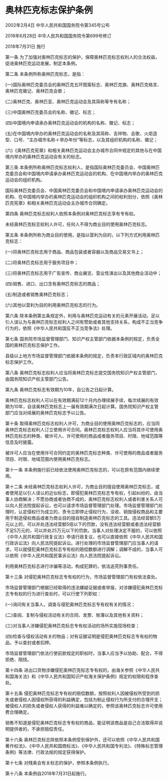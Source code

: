 # 奥林匹克标志保护条例

2002年2月4日 中华人民共和国国务院令第345号公布

2018年6月28日 中华人民共和国国务院令第699号修订　

2018年7月31日 施行



第一条 为了加强对奥林匹克标志的保护，保障奥林匹克标志权利人的合法权益，促进奥林匹克运动发展，制定本条例。

第二条 本条例所称奥林匹克标志，是指：

(一)国际奥林匹克委员会的奥林匹克五环图案标志、奥林匹克旗、奥林匹克格言、奥林匹克徽记、奥林匹克会歌；

(二)奥林匹克、奥林匹亚、奥林匹克运动会及其简称等专有名称；

(三)中国奥林匹克委员会的名称、徽记、标志；

(四)中国境内申请承办奥林匹克运动会的机构的名称、徽记、标志；

(五)在中国境内举办的奥林匹克运动会的名称及其简称、吉祥物、会歌、火炬造型、口号、“主办城市名称＋举办年份”等标志，以及其组织机构的名称、徽记；

(六)《奥林匹克宪章》和相关奥林匹克运动会主办城市合同中规定的其他与在中国境内举办的奥林匹克运动会有关的标志。

第三条 本条例所称奥林匹克标志权利人，是指国际奥林匹克委员会、中国奥林匹克委员会和中国境内申请承办奥林匹克运动会的机构、在中国境内举办的奥林匹克运动会的组织机构。

国际奥林匹克委员会、中国奥林匹克委员会和中国境内申请承办奥林匹克运动会的机构、在中国境内举办的奥林匹克运动会的组织机构之间的权利划分，依照《奥林匹克宪章》和相关奥林匹克运动会主办城市合同确定。

第四条 奥林匹克标志权利人依照本条例对奥林匹克标志享有专有权。

未经奥林匹克标志权利人许可，任何人不得为商业目的使用奥林匹克标志。

第五条 本条例所称为商业目的使用，是指以营利为目的，以下列方式利用奥林匹克标志：

(一)将奥林匹克标志用于商品、商品包装或者容器以及商品交易文书上；

(二)将奥林匹克标志用于服务项目中；

(三)将奥林匹克标志用于广告宣传、商业展览、营业性演出以及其他商业活动中；

(四)销售、进口、出口含有奥林匹克标志的商品；

(五)制造或者销售奥林匹克标志；

(六)其他以营利为目的利用奥林匹克标志的行为。

第六条 除本条例第五条规定外，利用与奥林匹克运动有关的元素开展活动，足以引人误认为与奥林匹克标志权利人之间有赞助或者其他支持关系，构成不正当竞争行为的，依照《中华人民共和国反不正当竞争法》处理。

第七条 国务院市场监督管理部门、知识产权主管部门依据本条例的规定，负责全国的奥林匹克标志保护工作。

县级以上地方市场监督管理部门依据本条例的规定，负责本行政区域内的奥林匹克标志保护工作。

第八条 奥林匹克标志权利人应当将奥林匹克标志提交国务院知识产权主管部门，由国务院知识产权主管部门公告。

第九条 奥林匹克标志有效期为10年，自公告之日起计算。

奥林匹克标志权利人可以在有效期满前12个月内办理续展手续，每次续展的有效期为10年，自该奥林匹克标志上一届有效期满次日起计算。国务院知识产权主管部门应当对续展的奥林匹克标志予以公告。

第十条 取得奥林匹克标志权利人许可，为商业目的使用奥林匹克标志的，应当同奥林匹克标志权利人订立使用许可合同。奥林匹克标志权利人应当将其许可使用奥林匹克标志的种类、被许可人、许可使用的商品或者服务项目、时限、地域范围等信息及时披露。

被许可人应当在使用许可合同约定的奥林匹克标志种类、许可使用的商品或者服务项目、时限、地域范围内使用奥林匹克标志。

第十一条 本条例施行前已经依法使用奥林匹克标志的，可以在原有范围内继续使用。

第十二条 未经奥林匹克标志权利人许可，为商业目的擅自使用奥林匹克标志，或者使用足以引人误认的近似标志，即侵犯奥林匹克标志专有权，引起纠纷的，由当事人协商解决；不愿协商或者协商不成的，奥林匹克标志权利人或者利害关系人可以向人民法院提起诉讼，也可以请求市场监督管理部门处理。市场监督管理部门处理时，认定侵权行为成立的，责令立即停止侵权行为，没收、销毁侵权商品和主要用于制造侵权商品或者为商业目的擅自制造奥林匹克标志的工具。违法经营额5万元以上的，可以并处违法经营额5倍以下的罚款，没有违法经营额或者违法经营额不足5万元的，可以并处25万元以下的罚款。当事人对处理决定不服的，可以依照《中华人民共和国行政复议法》申请行政复议，也可以直接依照《中华人民共和国行政诉讼法》向人民法院提起诉讼。进行处理的市场监督管理部门应当事人的请求，可以就侵犯奥林匹克标志专有权的赔偿数额进行调解；调解不成的，当事人可以依照《中华人民共和国民事诉讼法》向人民法院提起诉讼。

利用奥林匹克标志进行诈骗等活动，构成犯罪的，依法追究刑事责任。

第十三条 对侵犯奥林匹克标志专有权的行为，市场监督管理部门有权依法查处。

市场监督管理部门根据已经取得的违法嫌疑证据或者举报，对涉嫌侵犯奥林匹克标志专有权的行为进行查处时，可以行使下列职权：

(一)询问有关当事人，调查与侵犯奥林匹克标志专有权有关的情况；

(二)查阅、复制与侵权活动有关的合同、发票、账簿以及其他有关资料；

(三)对当事人涉嫌侵犯奥林匹克标志专有权活动的场所实施现场检查；

(四)检查与侵权活动有关的物品；对有证据证明是侵犯奥林匹克标志专有权的物品，予以查封或者扣押。

市场监督管理部门依法行使前款规定的职权时，当事人应当予以协助、配合，不得拒绝、阻挠。

第十四条 进出口货物涉嫌侵犯奥林匹克标志专有权的，由海关参照《中华人民共和国海关法》和《中华人民共和国知识产权海关保护条例》规定的权限和程序查处。

第十五条 侵犯奥林匹克标志专有权的赔偿数额，按照权利人因被侵权所受到的损失或者侵权人因侵权所获得的利益确定，包括为制止侵权行为所支付的合理开支；被侵权人的损失或者侵权人获得的利益难以确定的，参照该奥林匹克标志许可使用费合理确定。

销售不知道是侵犯奥林匹克标志专有权的商品，能证明该商品是自己合法取得并说明提供者的，不承担赔偿责任。

第十六条 奥林匹克标志除依照本条例受到保护外，还可以依照《中华人民共和国著作权法》、《中华人民共和国商标法》、《中华人民共和国专利法》、《特殊标志管理条例》等法律、行政法规的规定获得保护。

第十七条 对残奥会有关标志的保护，参照本条例执行。

第十八条 本条例自2018年7月31日起施行。